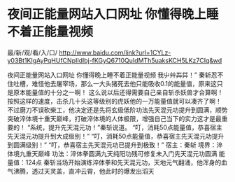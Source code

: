 # 夜间正能量网站入口网址 你懂得晚上睡不着正能量视频

最/新/观/看/入/口/ http://www.baidu.com/link?url=1CYLz-y03Bt1KIgAyPqHUfCNpIIdlbj-fKGyQ6710QuIdMTh5uaksKCH5LKz7CIq&wd

夜间正能量网站入口网址 你懂得晚上睡不着正能量视频
我屮艸芔茻！”
    秦斩忍不住吐槽，难怪他去屠宰场，那么一大头猪死去他只能吸收0.1的能量值，原来这只是原本能量值的十分之一啊！
    这么说以后还得需要自己亲自斩杀妖兽才合算啊！
    按照这样的速度，击杀几十头这等级别的虎妖他的一万能量值就可以凑齐了啊！
    不过磨刀不误砍柴工，他决定还是先将玄级低阶功法先天混元功提升到圆满，顺势突破淬体境十重天巅峰，打破淬体境的人体极限，增强自己当下的实力这才是最重要的！
    “系统，提升先天混元功！”秦斩说道。
    “叮，消耗50点能量值，恭喜宿主先天混元功提升到大成级别！”
    “叮，消耗50点能量值，恭喜宿主先天混元功提升到圆满级别！”
    “叮，恭喜宿主先天混元功已提升到极致！”
    宿主：秦斩
    境界：淬体境九重天巅峰
    功法：淬体拳圆满九天纯阳功残可修复未入门先天混元功圆满
    能量值：124点
    秦斩当场开始演练淬体拳和先天混元功，天地元气翻涌，他浑身的血气沸腾，透过天灵盖，直冲云霄，他此时的爆发出滔天
